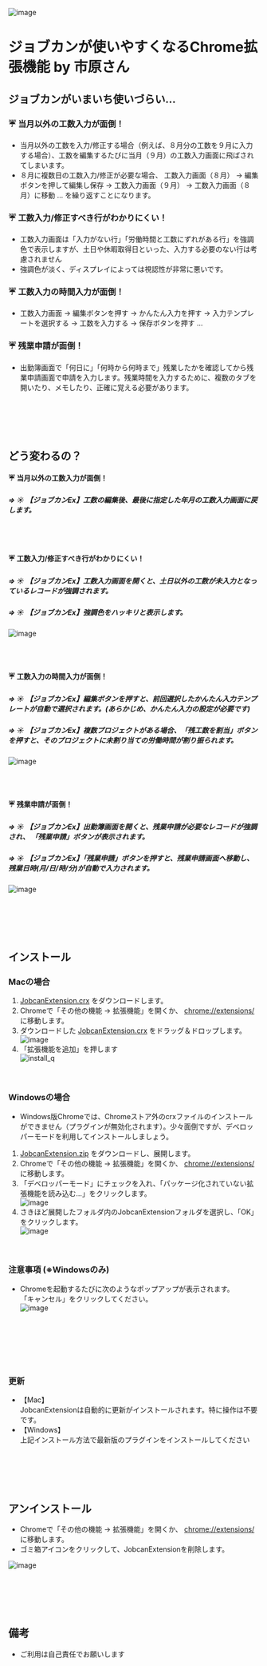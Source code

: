 ![image](https://user-images.githubusercontent.com/12690315/29801085-b4dae8d2-8ca8-11e7-9b23-64b757a77b08.png)

# ジョブカンが使いやすくなるChrome拡張機能 by 市原さん

## ジョブカンがいまいち使いづらい...

### :umbrella: 当月以外の工数入力が面倒！
* 当月以外の工数を入力/修正する場合（例えば、８月分の工数を９月に入力する場合）、工数を編集するたびに当月（９月）の工数入力画面に飛ばされてしまいます。
* ８月に複数日の工数入力/修正が必要な場合、 工数入力画面（８月） -> 編集ボタンを押して編集し保存 -> 工数入力画面（９月） -> 工数入力画面（８月）に移動 ... を繰り返すことになります。

### :umbrella: 工数入力/修正すべき行がわかりにくい！
* 工数入力画面は「入力がない行」「労働時間と工数にずれがある行」を強調色で表示しますが、土日や休暇取得日といった、入力する必要のない行は考慮されません
* 強調色が淡く、ディスプレイによっては視認性が非常に悪いです。

### :umbrella: 工数入力の時間入力が面倒！
* 工数入力画面 -> 編集ボタンを押す -> かんたん入力を押す -> 入力テンプレートを選択する -> 工数を入力する -> 保存ボタンを押す ...

### :umbrella: 残業申請が面倒！
* 出勤簿画面で「何日に」「何時から何時まで」残業したかを確認してから残業申請画面で申請を入力します。残業時間を入力するために、複数のタブを開いたり、メモしたり、正確に覚える必要があります。



<br><br><br><br>
## どう変わるの？

#### :umbrella: 当月以外の工数入力が面倒！
##### => :sunny: 【ジョブカンEx】工数の編集後、最後に指定した年月の工数入力画面に戻します。 

<br><br>
#### :umbrella: 工数入力/修正すべき行がわかりにくい！
##### => :sunny: 【ジョブカンEx】工数入力画面を開くと、土日以外の工数が未入力となっているレコードが強調されます。
##### => :sunny: 【ジョブカンEx】強調色をハッキリと表示します。  
![image](https://user-images.githubusercontent.com/12690315/30041874-69807ac0-9228-11e7-86ff-908b32e3a0a4.png)

<br><br>
#### :umbrella: 工数入力の時間入力が面倒！
##### => :sunny: 【ジョブカンEx】編集ボタンを押すと、前回選択したかんたん入力テンプレートが自動で選択されます。(あらかじめ、かんたん入力の設定が必要です)
##### => :sunny: 【ジョブカンEx】複数プロジェクトがある場合、「残工数を割当」ボタンを押すと、そのプロジェクトに未割り当ての労働時間が割り振られます。 
![image](https://user-images.githubusercontent.com/12690315/30044963-ebbe0756-923b-11e7-8006-bb54d90e9667.png)

<br><br>
#### :umbrella: 残業申請が面倒！
##### => :sunny: 【ジョブカンEx】出勤簿画面を開くと、残業申請が必要なレコードが強調され、 「残業申請」ボタンが表示されます。
##### => :sunny: 【ジョブカンEx】「残業申請」ボタンを押すと、残業申請画面へ移動し、残業日時(月/日/時/分)が自動で入力されます。  
![image](https://user-images.githubusercontent.com/12690315/27819269-6a80f4c0-60d4-11e7-9f0f-23ed4a9d65be.png)
 


<br><br><br><br>
## インストール

### Macの場合
1. [JobcanExtension.crx](https://github.com/mob-sakai/JobcanExtensionForChrome/raw/master/JobcanExtension.crx) をダウンロードします。
1. Chromeで「その他の機能 -> 拡張機能」を開くか、 [chrome://extensions/](chrome://extensions/) に移動します。
1. ダウンロードした [JobcanExtension.crx](https://github.com/mob-sakai/JobcanExtensionForChrome/raw/master/JobcanExtension.crx) をドラッグ＆ドロップします。  
![image](https://user-images.githubusercontent.com/12690315/27819235-3e4602ce-60d4-11e7-8b5c-4e45671a6382.png)
1. 「拡張機能を追加」を押します  
![install_q](https://user-images.githubusercontent.com/12690315/27818907-d06a6bce-60d2-11e7-80bb-916cb7df497d.png)

　  
### Windowsの場合
* Windows版Chromeでは、Chromeストア外のcrxファイルのインストールができません（プラグインが無効化されます）。少々面倒ですが、デベロッパーモードを利用してインストールしましょう。
1. [JobcanExtension.zip](https://github.com/mob-sakai/JobcanExtensionForChrome/archive/master.zip) をダウンロードし、展開します。
1. Chromeで「その他の機能 -> 拡張機能」を開くか、 [chrome://extensions/](chrome://extensions/) に移動します。
1. 「デベロッパーモード」にチェックを入れ、「パッケージ化されていない拡張機能を読み込む...」をクリックします。  
![image](https://user-images.githubusercontent.com/12690315/27848696-1307d908-6182-11e7-8284-dad85cac29b2.png)
1. さきほど展開したフォルダ内のJobcanExtensionフォルダを選択し、「OK」をクリックします。  
![image](https://user-images.githubusercontent.com/12690315/27849983-52f54c26-618c-11e7-9d5c-251adc885dc5.png)

　  
### 注意事項 (※Windowsのみ)
* Chromeを起動するたびに次のようなポップアップが表示されます。  
「キャンセル」をクリックしてください。  
![image](https://user-images.githubusercontent.com/12690315/27848644-a2deebda-6181-11e7-9644-987efbe74653.png)

　  
<br><br><br><br>
### 更新
* 【Mac】  
JobcanExtensionは自動的に更新がインストールされます。特に操作は不要です。
* 【Windows】  
上記インストール方法で最新版のプラグインをインストールしてください


<br><br><br><br>
## アンインストール
* Chromeで「その他の機能 -> 拡張機能」を開くか、 [chrome://extensions/](chrome://extensions/) に移動します。
* ゴミ箱アイコンをクリックして、JobcanExtensionを削除します。

![image](https://user-images.githubusercontent.com/12690315/27847557-361de936-6179-11e7-95ea-fbbc988942a3.png)


<br><br><br><br>
## 備考
* ご利用は自己責任でお願いします
